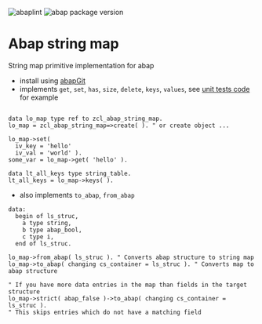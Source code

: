 ![abaplint](https://github.com/sbcgua/abap-string-map/workflows/abaplint/badge.svg)
![abap package version](https://img.shields.io/endpoint?url=https://shield.abap.space/version-shield-json/github/sbcgua/abap-string-map/src/zcl_abap_string_map.clas.abap)

# Abap string map

String map primitive implementation for abap

- install using [abapGit](https://github.com/larshp/abapGit)
- implements `get`, `set`, `has`, `size`, `delete`, `keys`, `values`, see [unit tests code](https://github.com/sbcgua/abap-string-map/blob/master/src/zcl_abap_string_map.clas.testclasses.abap) for example

```abap

data lo_map type ref to zcl_abap_string_map.
lo_map = zcl_abap_string_map=>create( ). " or create object ...

lo_map->set(
  iv_key = 'hello'
  iv_val = 'world' ).
some_var = lo_map->get( 'hello' ).

data lt_all_keys type string_table.
lt_all_keys = lo_map->keys( ).

```

- also implements `to_abap`, `from_abap`

```abap
data:
  begin of ls_struc,
    a type string,
    b type abap_bool,
    c type i,
  end of ls_struc.

lo_map->from_abap( ls_struc ). " Converts abap structure to string map
lo_map->to_abap( changing cs_container = ls_struc ). " Converts map to abap structure

" If you have more data entries in the map than fields in the target structure
lo_map->strict( abap_false )->to_abap( changing cs_container = ls_struc ).
" This skips entries which do not have a matching field
```
